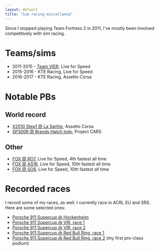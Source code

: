 ```yaml
---
layout: default
title: "Sim racing miscellanea"
---
```


Since I stopped playing Team Fortress 2 in 2011, I've mostly been involved
competitively with sim racing.

# Teams/sims

- 2011-2015 - [Team VIER](http://vier-clan.de/), Live for Speed
- 2015-2016 - KTE Racing, Live for Speed
- 2016-2017 - KTE Racing, Assetto Corsa

# Notable PBs

## World record

- [X2010 Step1 @ La Sarthe](https://www.youtube.com/watch?v=6gJL3ZT8fCo),
  Assetto Corsa 
- [SP300R @ Brands Hatch Indy](https://www.youtube.com/watch?v=qvyPT3P8aHw),
  Project CARS

## Other

- [FOX @ RO7](https://www.youtube.com/watch?v=wO0XxZdd-XQ), Live for Speed, 4th
  fastest all time
- [FOX @ AS1R](https://www.youtube.com/watch?v=bpRAhw2Phlc), Live for Speed,
  10th fastest all time
- [FOX @ SO6](https://www.youtube.com/watch?v=JFZJsbta5po), Live for Speed,
  10th fastest all time

# Recorded races

I record some of my races, as well. I currently race in ACRL EU and SRS. Here
are some selected ones:

- [Porsche 911 Supercup @ Hockenheim](https://www.youtube.com/watch?v=7kts4C-pBhc)
- [Porsche 911 Supercup @ VIR, race 1](https://www.youtube.com/watch?v=yTx6WUKrnpE)
- [Porsche 911 Supercup @ VIR, race 2](https://www.youtube.com/watch?v=EDi5Gzz6IPs)
- [Porsche 911 Supercup @ Red Bull Ring, race 1](https://www.youtube.com/watch?v=YWNXX7B8fj4)
- [Porsche 911 Supercup @ Red Bull Ring, race 2](https://www.youtube.com/watch?v=WVCEv0N39W0) (my first pro-class podium)
